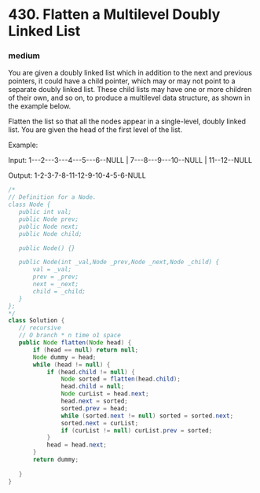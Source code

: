# 430. Flatten a Multilevel Doubly Linked List
### medium
You are given a doubly linked list which in addition to the next and previous pointers, it could have a child pointer, which may or may not point to a separate doubly linked list. These child lists may have one or more children of their own, and so on, to produce a multilevel data structure, as shown in the example below.

Flatten the list so that all the nodes appear in a single-level, doubly linked list. You are given the head of the first level of the list.

 

Example:

Input:
 1---2---3---4---5---6--NULL
         |
         7---8---9---10--NULL
             |
             11--12--NULL

Output:
1-2-3-7-8-11-12-9-10-4-5-6-NULL
 

 ```Java
 /*
// Definition for a Node.
class Node {
    public int val;
    public Node prev;
    public Node next;
    public Node child;

    public Node() {}

    public Node(int _val,Node _prev,Node _next,Node _child) {
        val = _val;
        prev = _prev;
        next = _next;
        child = _child;
    }
};
*/
class Solution {
    // recursive
    // O branch * n time o1 space
    public Node flatten(Node head) {
        if (head == null) return null;
        Node dummy = head;
        while (head != null) {
            if (head.child != null) {
                Node sorted = flatten(head.child);
                head.child = null;
                Node curList = head.next;
                head.next = sorted;
                sorted.prev = head;
                while (sorted.next != null) sorted = sorted.next;
                sorted.next = curList;
                if (curList != null) curList.prev = sorted;
            }
            head = head.next;
        }
        return dummy;
        
    }
}
 ```